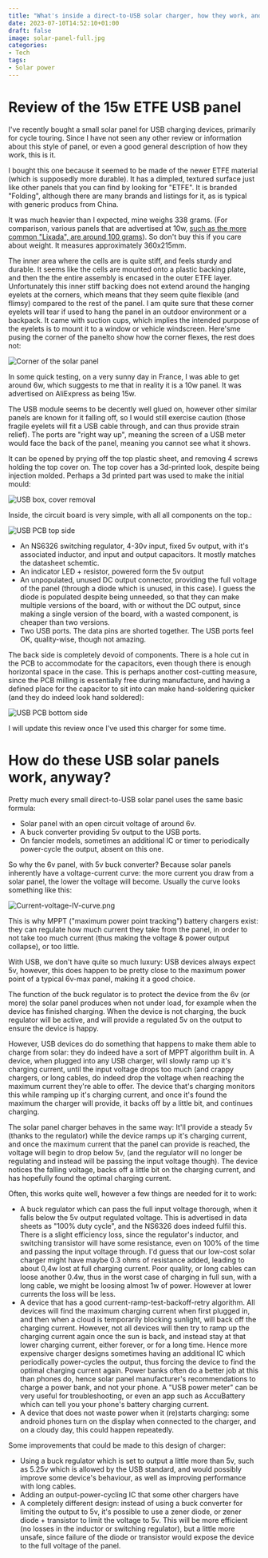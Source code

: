 ```yaml
---
title: "What's inside a direct-to-USB solar charger, how they work, and review of a new 15w ETFE one"
date: 2023-07-10T14:52:10+01:00
draft: false
image: solar-panel-full.jpg
categories:
- Tech
tags:
- Solar power
---
```


# Review of the 15w ETFE USB panel

I've recently bought a small solar panel for USB charging devices, primarily for cycle touring. Since I have not seen any other review or information about this style of panel, or even a good general description of how they work, this is it.

I bought this one because it seemed to be made of the newer ETFE material (which is supposedly more durable). It has a dimpled, textured surface just like other panels that you can find by looking for "ETFE". It is branded "Folding", although there are many brands and listings for it, as is typical with generic producs from China.

It was much heavier than I expected, mine weighs 338 grams. (For comparison, various panels that are advertised at 10w, [such as the more common "Lixada", are around 100 grams](https://threepointsofthecompass.com/2021/07/31/gear-chat-lightweight-solar-panels/)). So don't buy this if you care about weight. It measures approximately 360x215mm.

The inner area where the cells are is quite stiff, and feels sturdy and durable. It seems like the cells are mounted onto a plastic backing plate, and then the the entire assembly is encased in the outer ETFE layer. Unfortunately this inner stiff backing does not extend around the hanging eyelets at the corners, which means that they seem quite flexible (and flimsy) compared to the rest of the panel. I am quite sure that these corner eyelets will tear if used to hang the panel in an outdoor environment or a backpack. It came with suction cups, which implies the intended purpose of the eyelets is to mount it to a window or vehicle windscreen. Here'sme pusing the corner of the panelto show how the corner flexes, the rest does not:

![Corner of the solar panel](corner.jpg)

In some quick testing, on a very sunny day in France, I was able to get around 6w, which suggests to me that in reality it is a 10w panel. It was advertised on AliExpress as being 15w.

The USB module seems to be decently well glued on, however other similar panels are known for it falling off, so I would still exercise caution (those fragile eyelets will fit a USB cable through, and can thus provide strain relief). The ports are "right way up", meaning the screen of a USB meter would face the back of the panel, meaning you cannot see what it shows.

It can be opened by prying off the top plastic sheet, and removing 4 screws holding the top cover on. The top cover has a 3d-printed look, despite being injection molded. Perhaps a 3d printed part was used to make the initial mould:

![USB box, cover removal](usb-box.jpg)

Inside, the circuit board is very simple, with all all components on the top.: 

![USB PCB top side](board-top.jpg)

* An NS6326 switching regulator, 4-30v input, fixed 5v output, with it's associated inductor, and input and output capacitors. It mostly matches the datasheet schemtic.
* An indicator LED + resistor, powered form the 5v output
* An unpopulated, unused DC output connector, providing the full voltage of the panel (through a diode which is unused, in this case). I guess the diode is populated despite being unneeded, so that they can make multiple versions of the board, with or without the DC output, since making a single version of the board, with a wasted component, is cheaper than two versions.
* Two USB ports. The data pins are shorted together. The USB ports feel OK, quality-wise, though not amazing.

The back side is completely devoid of components. There is a hole cut in the PCB to accommodate for the capacitors, even though there is enough horizontal space in the case. This is perhaps another cost-cutting measure, since the PCB milling is essentially free during manufacture, and having a defined place for the capacitor to sit into can make hand-soldering quicker (and they do indeed look hand soldered):

![USB PCB bottom side](board-bottom.jpg)

I will update this review once I've used this charger for some time.

# How do these USB solar panels work, anyway?

Pretty much every small direct-to-USB solar panel uses the same basic formula:

* Solar panel with an open circuit voltage of around 6v.
* A buck converter providing 5v output to the USB ports.
* On fancier models, sometimes an additional IC or timer to periodically power-cycle the output, absent on this one.

So why the 6v panel, with 5v buck converter? Because solar panels inherently have a voltage-current curve: the more current you draw from a solar panel, the lower the voltage will become. Usually the curve looks something like this:

![Current-voltage-IV-curve.png](Current-voltage-IV-curve.png)

This is why MPPT ("maximum power point tracking") battery chargers exist: they can regulate how much current they take from the panel, in order to not take too much current (thus making the voltage & power output collapse), or too little.

With USB, we don't have quite so much luxury: USB devices always expect 5v, however, this does happen to be pretty close to the maximum power point of a typical 6v-max panel, making it a good choice. 

The function of the buck regulator is to protect the device from the 6v (or more) the solar panel produces when not under load, for example when the device has finished charging. When the device is not charging, the buck regulator will be active, and will provide a regulated 5v on the output to ensure the device is happy.

However, USB devices do do something that happens to make them able to charge from solar: they do indeed have a sort of MPPT algorithm built in.  A device, when plugged into any USB charger, will slowly ramp up it's charging current, until the input voltage drops too much (and crappy chargers, or long cables, do indeed drop the voltage when reaching the maximum current they're able to offer. The device that's charging  monitors this while ramping up it's charging current, and once it's found the maximum the charger will provide, it backs off by a little bit, and continues charging. 

The solar panel charger behaves in the same way: It'll provide a steady 5v (thanks to the regulator) while the device ramps up it's charging current, and once the maximum current that the panel can provide is reached, the voltage will begin to drop below 5v, (and the regulator will no longer be regulating and instead will be passing the input voltage though). The device notices the falling voltage, backs off a little bit on the charging current, and has hopefully found the optimal charging current.

Often, this works quite well, however a few things are needed for it to work:

* A buck regulator which can pass the full input voltage thorough, when it falls below the 5v output regulated voltage. This is advertised in data sheets as "100% duty cycle", and the NS6326 does indeed fulfil this. There is a slight efficiency loss, since the regulator's inductor, and switching transistor will have some resistance, even on 100% of the time and passing the input voltage through. I'd guess that our low-cost solar charger might have maybe 0.3 ohms of resistance added, leading to about 0,4w lost at full charging current. Poor quality, or long cables can loose another 0.4w, thus in the worst case of charging in full sun, with a long cable, we might be loosing almost 1w of power. However at lower currents the loss will be less.
* A device that has a good current-ramp-test-backoff-retry algorithm. All devices will find the maximum charging current when first plugged in, and then when a cloud is temporarily blocking sunlight, will back off the charging current. However, not all devices will then try to ramp up the charging current again once the sun is back, and instead stay at that lower charging current, either forever, or for a long time. Hence more expensive charger designs sometimes having an additional IC which periodically power-cycles the output, thus forcing the device to find the optimal charging current again. Power banks often do a better job at this than phones do, hence solar panel manufacturer's recommendations to charge a power bank, and not your phone. A "USB power meter" can be very useful for troubleshooting, or even an app such as AccuBattery which can tell you your phone's battery charging current.
* A device that does not waste power when it (re)starts charging: some android phones turn on the display when connected to the charger, and on a cloudy day, this could happen repeatedly.

Some improvements that could be made to this design of charger: 

* Using a buck regulator which is set to output a little more than 5v, such as 5.25v which is allowed by the USB standard, and would possibly improve some device's behaviour, as well as improving performance with long cables.
* Adding an output-power-cycling IC that some other chargers have
* A completely different design: instead of using a buck converter for limiting the output to 5v, it's possible to use a zener diode, or zener diode + transistor to limit the voltage to 5v. This will be more efficient (no losses in the inductor or switching regulator), but a little more unsafe, since failure of the diode or transistor would expose the device to the full voltage of the panel.
